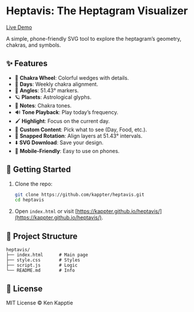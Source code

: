 # Heptavis: The Heptagram Visualizer

[Live Demo](https://kappter.github.io/heptavis/)

A simple, phone-friendly SVG tool to explore the heptagram’s geometry, chakras, and symbols.

## ✨ Features
- 🔺 **Chakra Wheel**: Colorful wedges with details.
- 📅 **Days**: Weekly chakra alignment.
- 📐 **Angles**: 51.43° markers.
- 🪐 **Planets**: Astrological glyphs.
- 🎵 **Notes**: Chakra tones.
- 🔊 **Tone Playback**: Play today’s frequency.
- 🖌️ **Highlight**: Focus on the current day.
- 📝 **Custom Content**: Pick what to see (Day, Food, etc.).
- 🔄 **Snapped Rotation**: Align layers at 51.43° intervals.
- ⬇️ **SVG Download**: Save your design.
- 📱 **Mobile-Friendly**: Easy to use on phones.

## 🚀 Getting Started
1. Clone the repo:
   ```bash
   git clone https://github.com/kappter/heptavis.git
   cd heptavis
   ```
2. Open `index.html` or visit [https://kappter.github.io/heptavis/](https://kappter.github.io/heptavis/).

## 📁 Project Structure
```
heptavis/
├── index.html      # Main page
├── style.css       # Styles
├── script.js       # Logic
└── README.md       # Info
```

## 📄 License
MIT License © Ken Kapptie